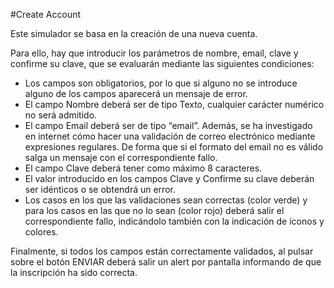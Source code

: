 #Create Account

Este simulador se basa en la creación de una nueva cuenta.

Para ello, hay que introducir los parámetros de nombre, email, clave y confirme su clave, que se evaluarán mediante las siguientes condiciones:
- Los campos son obligatorios, por lo que si alguno no se introduce alguno de los campos aparecerá un mensaje de error.
- El campo Nombre deberá ser de tipo Texto, cualquier carácter numérico no será admitido.
- El campo Email deberá ser de tipo “email”. Además, se ha investigado en internet cómo hacer una validación de correo electrónico mediante expresiones regulares. De forma que si el formato del email no es válido salga un mensaje con el correspondiente fallo.
- El campo Clave deberá tener como máximo 8 caracteres.
- El valor introducido en los campos Clave y Confirme su clave deberán ser idénticos o se obtendrá un error.
- Los casos en los que las validaciones sean correctas (color verde) y para los casos en las que no lo sean (color rojo) deberá salir el correspondiente fallo, indicándolo también con la indicación de iconos y colores.

Finalmente, si todos los campos están correctamente validados, al pulsar sobre el botón ENVIAR deberá salir un alert por pantalla informando de que la inscripción ha sido correcta.
